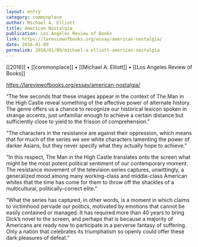 ```yaml
---
layout: entry
category: commonplace
author: Michael A. Elliott
title: American Nostalgia
publication: Los Angeles Review of Books
link: https://lareviewofbooks.org/essay/american-nostalgia/
date: 2016-01-09
permalink: 2016/01/09/michael-a-elliott-american-nostalgia
---
```


[[2016]] • [[commonplace]] • [[Michael A. Elliott]] • [[Los Angeles Review of Books]]

https://lareviewofbooks.org/essay/american-nostalgia/

“The few seconds that these images appear in the context of The Man in the High Castle reveal something of the affective power of alternate history. The genre offers us a chance to recognize our historical lexicon spoken in strange accents, just unfamiliar enough to achieve a certain distance but sufficiently close to yield to the frisson of comprehension.”

“The characters in the resistance are against their oppression, which means that for much of the series we see white characters lamenting the power of darker Asians, but they never specify what they actually hope to achieve.”

“In this respect, The Man in the High Castle translates onto the screen what might be the most potent political sentiment of our contemporary moment. The resistance movement of the television series captures, unwittingly, a generalized mood among many working-class and middle-class American whites that the time has come for them to throw off the shackles of a multicultural, politically-correct elite.”

“What the series has captured, in other words, is a moment in which claims to victimhood pervade our politics, motivated by emotions that cannot be easily contained or managed. It has required more than 40 years to bring Dick’s novel to the screen, and perhaps that is because a majority of Americans are ready now to participate in a perverse fantasy of suffering. Only a nation that celebrates its triumphalism so openly could offer these dark pleasures of defeat.”

